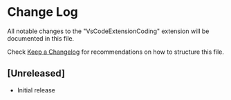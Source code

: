 # Change Log

All notable changes to the "VsCodeExtensionCoding" extension will be documented in this file.

Check [Keep a Changelog](http://keepachangelog.com/) for recommendations on how to structure this file.

## [Unreleased]

- Initial release